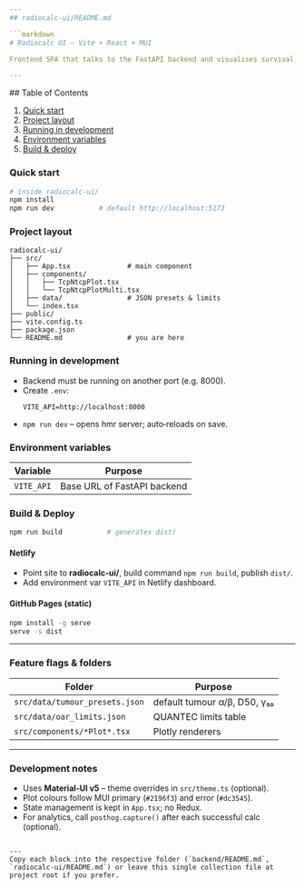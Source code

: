 ```yaml
---
## radiocalc-ui/README.md

```markdown
# Radiocalc UI – Vite + React + MUI

Frontend SPA that talks to the FastAPI backend and visualises survival, TCP/NTCP curves, QUANTEC limits, and OAR risk.

---
```

## Table of Contents
1. [Quick start](#quick-start)
2. [Project layout](#project-layout)
3. [Running in development](#running-in-development)
4. [Environment variables](#environment-variables)
5. [Build & deploy](#build--deploy)

### Quick start
```bash
# inside radiocalc-ui/
npm install
npm run dev           # default http://localhost:5173
````

### Project layout

```
radiocalc-ui/
├── src/
│   ├── App.tsx              # main component
│   ├── components/
│   │   ├── TcpNtcpPlot.tsx
│   │   └── TcpNtcpPlotMulti.tsx
│   ├── data/                # JSON presets & limits
│   └── index.tsx
├── public/
├── vite.config.ts
├── package.json
└── README.md                # you are here
```

### Running in development

- Backend must be running on another port (e.g. 8000).
- Create `.env`:
  ```env
  VITE_API=http://localhost:8000
  ```
- `npm run dev` – opens hmr server; auto‑reloads on save.

### Environment variables

| Variable   | Purpose                     |
| ---------- | --------------------------- |
| `VITE_API` | Base URL of FastAPI backend |

### Build & Deploy

```bash
npm run build           # generates dist/
```

#### Netlify

- Point site to **radiocalc-ui/**, build command `npm run build`, publish `dist/`.
- Add environment var `VITE_API` in Netlify dashboard.

#### GitHub Pages (static)

```bash
npm install -g serve
serve -s dist
```

---

### Feature flags & folders

| Folder                         | Purpose                      |
| ------------------------------ | ---------------------------- |
| `src/data/tumour_presets.json` | default tumour α/β, D50, γ₅₀ |
| `src/data/oar_limits.json`     | QUANTEC limits table         |
| `src/components/*Plot*.tsx`    | Plotly renderers             |

---

### Development notes

- Uses **Material‑UI v5** – theme overrides in `src/theme.ts` (optional).
- Plot colours follow MUI primary (`#2196f3`) and error (`#dc3545`).
- State management is kept in `App.tsx`; no Redux.
- For analytics, call `posthog.capture()` after each successful calc (optional).

```

---
Copy each block into the respective folder (`backend/README.md`, `radiocalc-ui/README.md`) or leave this single collection file at project root if you prefer.

```
